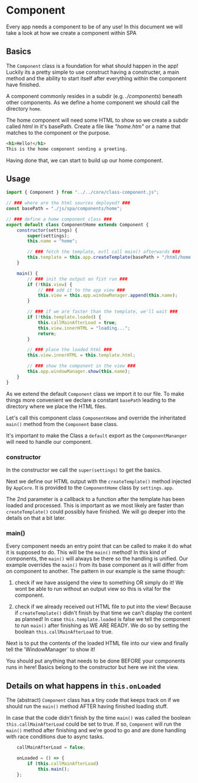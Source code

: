 # Component
Every app needs a component to be of any use! In this document we will take a look at how we create a component within SPA

## Basics
The `Component` class is a foundation for what should happen in the app! Luckily its a pretty simple to use construct having a constructer, a main method and the ability to start itself after everything within the component have finished.

A component commonly resides in a subdir (e.g. *./components*) beneath other components. As we define a home component we should call the directory `home`.

The home component will need some HTML to show so we create a subdir called *html* in it's basePath. Create a file like *"home.htm"* or a name that matches to the component or the purpose.
```html
<h1>Hello!</h1>
This is the home component sending a greeting.
```
Having done that, we can start to build up our home component. 

## Usage
```Javascript
import { Component } from "../../core/class-component.js";

// ### where are the html sources deployed? ###
const basePath = "./js/spa/components/home";

// ### define a home component class ###
export default class ComponentHome extends Component {
    constructor(settings) {
        super(settings);
        this.name = "home";

        // ### fetch the template, evtl call main() afterwards ###
        this.template = this.app.createTemplate(basePath + "/html/home.htm", this.onLoaded);
    }

    main() {
        // ### init the output on fist run ###
        if (!this.view) {
            // ### add it to the app view ###
            this.view = this.app.windowManager.append(this.name);
        }

        // ### if we are faster than the template, we'll wait ###
        if (!this.template.loaded) {
            this.callMainAfterLoad = true;
            this.view.innerHTML = "loading...";
            return;
        }

        // ### place the loaded html ###
        this.view.innerHTML = this.template.html;

        // ### show the component in the view ###
        this.app.windowManager.show(this.name);
    }
}
```
As we extend the default `Component` class we import it to our file. 
To make things more convenient we declare a constant `basePath` leading to the directory where we place the HTML files.

Let's call this component class `ComponentHome` and override the inheritated `main()` method from the `Component` base class.

It's important to make the Class a `default` export as the `ComponentMananger` will need to handle our component.

### constructor
In the constructor we call the `super(settings)` to get the basics. 

Next we define our HTML output with the `createTemplate()` method injected by `AppCore`. It is provided to the `ComponentHome` class by `settings.app`.

The 2nd parameter is a callback to a function after the template has been loaded and processed. This is important as we most likely are faster than `createTemplate()` could possibly have finished. We will go deeper into the details on that a bit later.

### main()
Every component needs an entry point that can be called to make it do what it is supposed to do. This will be the `main()` method!
In this kind of components, the `main()` will always be there so the handling is unified. 
Our example overrides the `main()` from its base component as it will differ from on component to another. The pattern in our example is the same though:

1) check if we have assigend the view to something OR simply do it! We wont be able to run without an output view so this is vital for the component.


2) check if we already received out HTML file to put into the view! Because if `createTemplate()` didn't finish by that time we can't display the content as planned! In case `this.template.loaded` is false we tell the component to run `main()` after finishing as WE ARE READY. We do so by setting the boolean `this.callMainAfterLoad` to true.

Next is to put the contents of the loaded HTML file into our view and finally tell the 'WindowManager` to show it! 

You should put anything that needs to be done BEFORE your components runs in here! Basics belong to the constructor but here we init the view.

## Details on what happens in `this.onLoaded`
The (abstract) `Component` class has a tiny code that keeps track on if we should run the `main()` method AFTER having finished loading stuff.

In case that the code didn't finish by the time `main()` was called the boolean `this.callMainAfterLoad` could be set to true. If so, `Component` will run the `main()` method after finishing and we're good to go and are done handling with race conditions due to async tasks.

```Javascript
    callMainAfterLoad = false;

    onLoaded = () => {
        if (this.callMainAfterLoad)
            this.main();
    };
```

